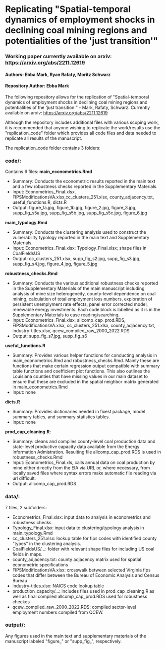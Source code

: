 # Replicating "Spatial-temporal dynamics of employment shocks in declining coal mining regions and potentialities of the 'just transition'"
### Working paper currently available on arxiv: https://arxiv.org/abs/2211.12619
#### Authors: Ebba Mark, Ryan Rafaty, Moritz Schwarz
#### Repository Author: Ebba Mark

The following repository allows for the replication of "Spatial-temporal dynamics of employment shocks in declining coal mining regions and potentialities of the 'just transition'" - Mark, Rafaty, Schwarz. Currently available on arxiv: https://arxiv.org/abs/2211.12619

Although the repository includes additional files with various scoping work, it is recommended that anyone wishing to replicate the work/results use the "replication_code" folder which provides all code files and data needed to replicate all results of the manuscript. 

The replication_code folder contains 3 folders:

### **code/**:
Contains 6 files:
**main_econometrics.Rmd**
- Summary: Conducts the econometric results reported in the main text and a few robustness checks reported in the Supplementary Materials.
- Input: Econometrics_Final.xlsx, FIPSModificationsVA.xlsx,cc_clusters_251.xlsx, county_adjacency.txt, useful_functions.R, dicts.R
- Output: figure_1a.jpg, figure_1b.jpg, figure_2.jpg, figure_3.jpg, supp_fig_s5a.jpg, supp_fig_s5b.jpg, supp_fig_s5c.jpg, figure_6.jpg

**main_typology.Rmd**
- Summary: Conducts the clustering analysis used to construct the vulnerability typology reported in the main text and Supplementary Materials.
- Input: Econometrics_Final.xlsx; Typology_Final.xlsx; shape files in CoalFieldsUS
- Output: cc_clusters_251.xlsx, supp_fig_s2.jpg, supp_fig_s3.jpg, supp_fig_s4.jpg, figure_4.jpg, figure_5.jpg

**robustness_checks.Rmd**
- Summary: Conducts the various additional robustness checks reported
in the Supplementary Materials of the main manuscript including analysis of mine size heterogeneity, county-level dependence on coal mining, calculation of total employment loss numbers, exploration of persistent unemplyment rate effects, panel error corrected model, renewable energy investments. Each code block is labelled as it is in the Supplementary Materials to ease reading/searching.
- Input:  Econometrics_Final.xlsx, allcomp_cap_prod.RDS, FIPSModificationsVA.xlsx, cc_clusters_251.xlsx, county_adjacency.txt, industry-titles.xlsx, qcew_compiled_raw_2000_2022.RDS
- Output: supp_fig_s7.jpg, supp_fig_s6

**useful_functions.R**
- Summary: Provides various helper functions for conducting analysis in main_econometrics.Rmd and robustness_checks.Rmd. Mainly these are functions that make certain regression output compatible with summary table functions and coefficient plot functions. This also outlines the Louisiana counties that have missing values in our main dataset to ensure that these are excluded in the spatial neighbor matrix generated in main_econometrics.Rmd
- Input: none

**dicts.R**
- Summary: Provides dictionaries needed in fixest package, model summary tables, and summary statistics tables.
- Input: none

**prod_cap_cleaning.R**:
- Summary: cleans and compiles county-level coal production data and state-level productive capacity data available from the Energy Information Admistration. Resulting file allcomp_cap_prod.RDS is used in robustness_checks.Rmd
- Input: Econometrics_Final.xls, calls annual data on coal production by mine either directly from the EIA via URL or, where necessary, from locally saved files where syntax errors make automatic file reading via url difficult. 
- Output: allcomp_cap_prod.RDS

### **data/**:
7 files, 2 subfolders:
- Econometrics_Final.xlsx: input data to analysis in econometrics and robustness checks.
- Typology_Final.xlsx: input data to clustering/typology analysis in main_typology.Rmd
- cc_clusters_251.xlsx: lookup table for fips codes with identified county "types" in the clustering analysis.
- CoalFieldsUS/...: folder with relevant shape files for including US coal fields in maps.
- county_adjacency.txt: county adjacency matrix used for spatial econometric specifications
- FIPSModificationsVA.xlsx: crosswalk between selected Virginia fips codes that differ between the Bureau of Economic Analysis and Census Bureau
- industry-titles.xlsx: NAICS code lookup table
- production_capacity/...: includes files used in prod_cap_cleaning.R as well as final compiled allcomp_cap_prod.RDS used for robustness checkes
- qcew_compiled_raw_2000_2022.RDS: compiled sector-level employment numbers compiled from QCEW.

### **output/**:
Any figures used in the main text and supplementary materials of the manuscript labeled "figure_" or "supp_fig_", respectively.

